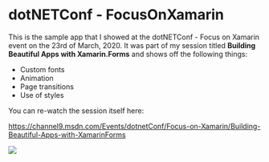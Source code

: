 # dotNETConf - FocusOnXamarin

This is the sample app that I showed at the dotNETConf - Focus on Xamarin event on the 23rd of March, 2020. It was part of my session titled **Building Beautiful Apps with Xamarin.Forms** and shows off the following things:

- Custom fonts
- Animation
- Page transitions
- Use of styles

You can re-watch the session itself here:

https://channel9.msdn.com/Events/dotnetConf/Focus-on-Xamarin/Building-Beautiful-Apps-with-XamarinForms

![](https://raw.githubusercontent.com/sthewissen/FocusOnXamarin/master/app.gif)
